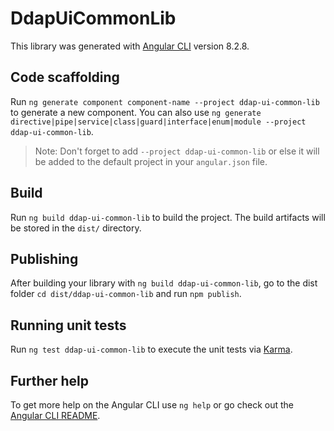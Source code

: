 # DdapUiCommonLib

This library was generated with [Angular CLI](https://github.com/angular/angular-cli) version 8.2.8.

## Code scaffolding

Run `ng generate component component-name --project ddap-ui-common-lib` to generate a new component. You can also use `ng generate directive|pipe|service|class|guard|interface|enum|module --project ddap-ui-common-lib`.
> Note: Don't forget to add `--project ddap-ui-common-lib` or else it will be added to the default project in your `angular.json` file. 

## Build

Run `ng build ddap-ui-common-lib` to build the project. The build artifacts will be stored in the `dist/` directory.

## Publishing

After building your library with `ng build ddap-ui-common-lib`, go to the dist folder `cd dist/ddap-ui-common-lib` and run `npm publish`.

## Running unit tests

Run `ng test ddap-ui-common-lib` to execute the unit tests via [Karma](https://karma-runner.github.io).

## Further help

To get more help on the Angular CLI use `ng help` or go check out the [Angular CLI README](https://github.com/angular/angular-cli/blob/master/README.md).
